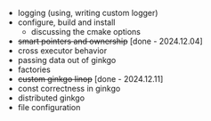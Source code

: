 - logging (using, writing custom logger)
- configure, build and install
  - discussing the cmake options
- ~~smart pointers and ownership~~ [done - 2024.12.04]
- cross executor behavior
- passing data out of ginkgo
- factories
- ~~custom ginkgo linop~~ [done - 2024.12.11]
- const correctness in ginkgo
- distributed ginkgo
- file configuration